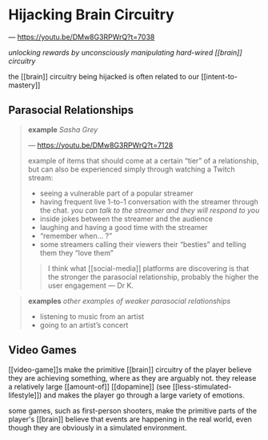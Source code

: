 # Hijacking Brain Circuitry

&mdash; <https://youtu.be/DMw8G3RPWrQ?t=7038>

_unlocking rewards by unconsciously manipulating hard-wired [[brain]] circuitry_

the [[brain]] circuitry being hijacked is often related to our [[intent-to-mastery]]

## Parasocial Relationships

> **example** _Sasha Grey_
>
> &mdash; <https://youtu.be/DMw8G3RPWrQ?t=7128>
>
> example of items that should come at a certain “tier” of a relationship, but can also be experienced simply through watching a Twitch stream:
>
> - seeing a vulnerable part of a popular streamer
> - having frequent live 1-to-1 conversation with the streamer through the chat. _you can talk to the streamer and they will respond to you_
> - inside jokes between the streamer and the audience
> - laughing and having a good time with the streamer
> - “remember when... ?”
> - some streamers calling their viewers their “besties” and telling them they “love them”
>
> > I think what [[social-media]] platforms are discovering is that the stronger the parasocial relationship, probably the higher the user engagement &mdash; Dr K.

> **examples** _other examples of weaker parasocial relationships_
>
> - listening to music from an artist
> - going to an artist’s concert

## Video Games

[[video-game]]s make the primitive [[brain]] circuitry of the player believe they are achieving something, where as they are arguably not. they release a relatively large [[amount-of]] [[dopamine]] (see [[less-stimulated-lifestyle]]) and makes the player go through a large variety of emotions.

some games, such as first-person shooters, make the primitive parts of the player's [[brain]] believe that events are happening in the real world, even though they are obviously in a simulated environment.
